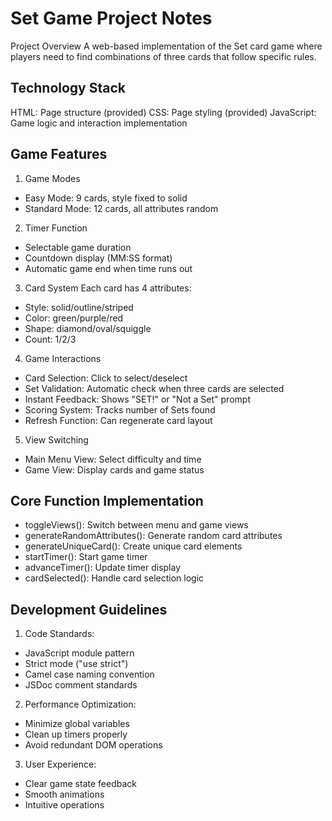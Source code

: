 # Set Game Project Notes
Project Overview
A web-based implementation of the Set card game where players need to find combinations of three cards that follow specific rules.

## Technology Stack
HTML: Page structure (provided)
CSS: Page styling (provided)
JavaScript: Game logic and interaction implementation
## Game Features
1. Game Modes
* Easy Mode: 9 cards, style fixed to solid
* Standard Mode: 12 cards, all attributes random
2. Timer Function
* Selectable game duration
* Countdown display (MM:SS format)
* Automatic game end when time runs out
3. Card System
Each card has 4 attributes:

* Style: solid/outline/striped
* Color: green/purple/red
* Shape: diamond/oval/squiggle
* Count: 1/2/3
4. Game Interactions
* Card Selection: Click to select/deselect
* Set Validation: Automatic check when three cards are selected
* Instant Feedback: Shows "SET!" or "Not a Set" prompt
* Scoring System: Tracks number of Sets found
* Refresh Function: Can regenerate card layout
5. View Switching
* Main Menu View: Select difficulty and time
* Game View: Display cards and game status
## Core Function Implementation
* toggleViews(): Switch between menu and game views
* generateRandomAttributes(): Generate random card attributes
* generateUniqueCard(): Create unique card elements
* startTimer(): Start game timer
* advanceTimer(): Update timer display
* cardSelected(): Handle card selection logic
## Development Guidelines
1. Code Standards:
* JavaScript module pattern
* Strict mode ("use strict")
* Camel case naming convention
* JSDoc comment standards
2. Performance Optimization:
* Minimize global variables
* Clean up timers properly
* Avoid redundant DOM operations
3. User Experience:
* Clear game state feedback
* Smooth animations
* Intuitive operations